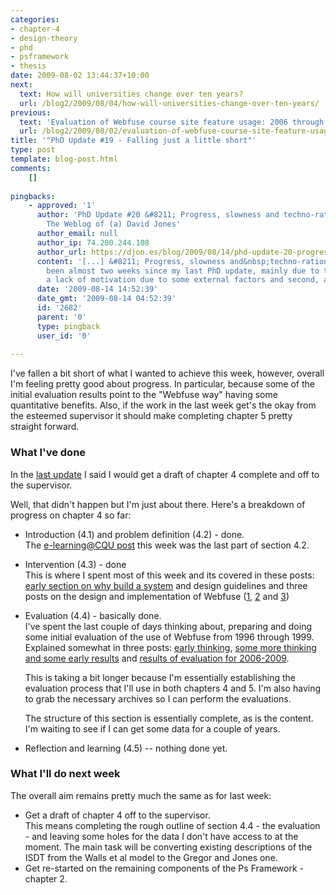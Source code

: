 ```yaml
---
categories:
- chapter-4
- design-theory
- phd
- psframework
- thesis
date: 2009-08-02 13:44:37+10:00
next:
  text: How will universities change over ten years?
  url: /blog2/2009/08/04/how-will-universities-change-over-ten-years/
previous:
  text: 'Evaluation of Webfuse course site feature usage: 2006 through 2009'
  url: /blog2/2009/08/02/evaluation-of-webfuse-course-site-feature-usage-2006-through-2009/
title: '"PhD Update #19 - Falling just a little short"'
type: post
template: blog-post.html
comments:
    []
    
pingbacks:
    - approved: '1'
      author: 'PhD Update #20 &#8211; Progress, slowness and techno-rationality &laquo;
        The Weblog of (a) David Jones'
      author_email: null
      author_ip: 74.200.244.108
      author_url: https://djon.es/blog/2009/08/14/phd-update-20-progress-slowness-and-techno-rationality/
      content: '[...] &#8211; Progress, slowness and&nbsp;techno-rationality  It&#8217;s
        been almost two weeks since my last PhD update, mainly due to two factors. First,
        a lack of motivation due to some external factors and second, a [...]'
      date: '2009-08-14 14:52:39'
      date_gmt: '2009-08-14 04:52:39'
      id: '2682'
      parent: '0'
      type: pingback
      user_id: '0'
    
---
```

I've fallen a bit short of what I wanted to achieve this week, however, overall I'm feeling pretty good about progress. In particular, because some of the initial evaluation results point to the "Webfuse way" having some quantitative benefits. Also, if the work in the last week get's the okay from the esteemed supervisor it should make completing chapter 5 pretty straight forward.

### What I've done

In the [last update](/blog2/2009/07/26/phd-update-18-moving-along/) I said I would get a draft of chapter 4 complete and off to the supervisor.

Well, that didn't happen but I'm just about there. Here's a breakdown of progress on chapter 4 so far:

- Introduction (4.1) and problem definition (4.2) - done.  
    The [e-learning@CQU post](/blog2/2009/07/27/use-of-e-learning-cqu-up-to-1996-or-so/) this week was the last part of section 4.2.
- Intervention (4.3) - done  
    This is where I spent most of this week and its covered in these posts: [early section on why build a system](/blog2/2009/07/27/the-intervention-webfuse-design-1996-1999/) and design guidelines and three posts on the design and implementation of Webfuse ([1](/blog2/2009/07/29/the-design-and-implementation-of-webfuse-part-1/), [2](/blog2/2009/07/29/the-design-and-implementation-of-webfuse-part-2/) and [3](/blog2/2009/07/29/the-design-and-implementation-of-webfuse-part-3/))
- Evaluation (4.4) - basically done.  
    I've spent the last couple of days thinking about, preparing and doing some initial evaluation of the use of Webfuse from 1996 through 1999. Explained somewhat in three posts: [early thinking](/blog2/2009/07/31/thinking-about-evaluating-webfuse-1996-through-1999-evaluation-of-an-lms/), [some more thinking and some early results](/blog2/2009/07/31/some-early-results-from-webfuse-evaluation/) and [results of evaluation for 2006-2009](/blog2/2009/08/02/evaluation-of-webfuse-course-site-feature-usage-2006-through-2009/).
    
    This is taking a bit longer because I'm essentially establishing the evaluation process that I'll use in both chapters 4 and 5. I'm also having to grab the necessary archives so I can perform the evaluations.
    
    The structure of this section is essentially complete, as is the content. I'm waiting to see if I can get some data for a couple of years.
    
- Reflection and learning (4.5) -- nothing done yet.

### What I'll do next week

The overall aim remains pretty much the same as for last week:

- Get a draft of chapter 4 off to the supervisor.  
    This means completing the rough outline of section 4.4 - the evaluation - and leaving some holes for the data I don't have access to at the moment. The main task will be converting existing descriptions of the ISDT from the Walls et al model to the Gregor and Jones one.
- Get re-started on the remaining components of the Ps Framework - chapter 2.